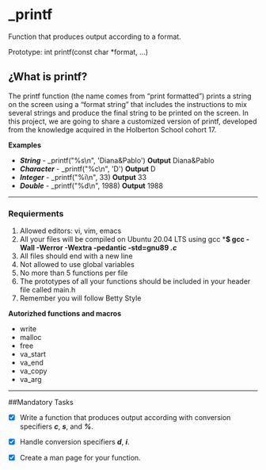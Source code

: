# _printf                                                    
                                                                   
Function that produces output according to a format.               
                                                                   
Prototype: int printf(const char *format, ...)                  
                                                                   
## ¿What is printf?                                           
                                                                   
The printf function (the name comes from “print formatted”) prints a string on the screen using a “format string” that includes the instructions to mix several strings and produce the final string to be printed on the screen.
In this project, we are going to share a customized version of printf, developed from the knowledge acquired in the Holberton School cohort 17.

**Examples**
- ***String*** - _printf("%s\n", 'Diana&Pablo') 
              **Output** Diana&Pablo 
- ***Character*** - _printf("%c\n", 'D') 
              **Output** D
- ***Integer*** - _printf("%i\n", 33) 
              **Output** 33
- ***Double*** - _printf("%d\n", 1988) 
              **Output** 1988
              
___________________________________________________________________________________________________________________              

### Requierments
1. Allowed editors: vi, vim, emacs
2. All your files will be compiled on Ubuntu 20.04 LTS using gcc
***$ gcc -Wall -Werror -Wextra -pedantic -std=gnu89 *.c*** 
3. All files should end with a new line
4. Not allowed to use global variables  
5. No more than 5 functions per file
6. The prototypes of all your functions should be included in your header file called main.h
7. Remember you will follow Betty Style

**Autorizhed functions and macros**
- write
- malloc
- free
- va_start
- va_end
- va_copy
- va_arg

___________________________________________________________________________________________________________________

##Mandatory Tasks
- [x] Write a function that produces output according with conversion specifiers ***c***, ***s***, and ***%***.
- [x] Handle conversion specifiers ***d***, ***i***.
- [x] Create a man page for your function.



